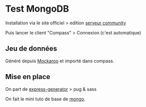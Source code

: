 # Test MongoDB

Installation via le site officiel > edition [serveur community](https://www.mongodb.com/try/download/community)

Puis lancer le client "Compass" > Connexion (c'est automatique)

## Jeu de données

Généré depuis [Mockaroo](https://www.mockaroo.com/) et importé dans compass.

## Mise en place

On part de [express-generator](https://expressjs.com/fr/starter/generator.html) > pug & sass

On fait le mini tuto de base de [mongo](https://www.mongodb.com/what-is-mongodb).